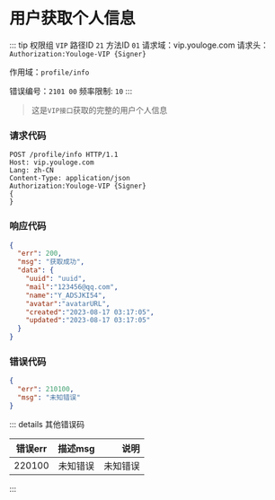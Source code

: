 # 用户获取个人信息
::: tip 权限组 `VIP` 路径ID `21` 方法ID `01`
请求域：vip.youloge.com 请求头：`Authorization:Youloge-VIP {Signer}`

作用域：`profile/info`

错误编号：`2101 00` 频率限制: `10` 
:::

> 这是`VIP接口`获取的完整的用户个人信息

### 请求代码
``` http
POST /profile/info HTTP/1.1
Host: vip.youloge.com
Lang: zh-CN
Content-Type: application/json
Authorization:Youloge-VIP {Signer}
{
}
```
### 响应代码
``` json
{
  "err": 200,
  "msg": "获取成功",
  "data": {
    "uuid": "uuid",
    "mail":"123456@qq.com",
    "name":"Y_ADSJKI54",
    "avatar":"avatarURL",
    "created":"2023-08-17 03:17:05",
    "updated":"2023-08-17 03:17:05"
  }
}
```
### 错误代码
``` json
{
  "err": 210100,
  "msg": "未知错误"
}
```

::: details 其他错误码

| 错误err        |      描述msg      |  说明 |
| ------------- | :-----------: | ----: |
| 220100      | 未知错误 | 未知错误 |
:::





